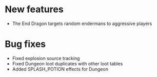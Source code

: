# New features
* The End Dragon targets random endermans to aggressive players
# Bug fixes
* Fixed explosion source tracking
* Fixed Dungeon loot duplicates with other loot tables
* Added SPLASH_POTION effects for Dungeon

